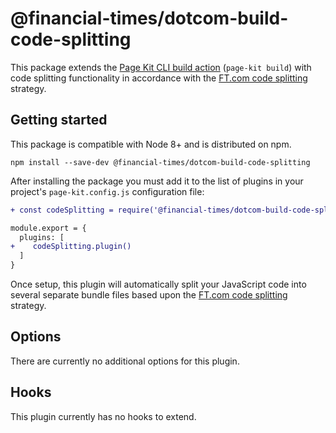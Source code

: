 # @financial-times/dotcom-build-code-splitting

This package extends the [Page Kit CLI build action][cli] (`page-kit build`) with code splitting functionality in accordance with the [FT.com code splitting] strategy.

[cli]: https://github.com/Financial-Times/anvil/tree/master/packages/dotcom-page-kit-cli#build
[FT.com code splitting]: ../../docs/design-decisions/code-splitting-strategy.md


## Getting started

This package is compatible with Node 8+ and is distributed on npm.

```
npm install --save-dev @financial-times/dotcom-build-code-splitting
```

After installing the package you must add it to the list of plugins in your project's `page-kit.config.js` configuration file:

```diff
+ const codeSplitting = require('@financial-times/dotcom-build-code-splitting')

module.export = {
  plugins: [
+    codeSplitting.plugin()
  ]
}
```

Once setup, this plugin will automatically split your JavaScript code into several separate bundle files based upon the [FT.com code splitting] strategy.


## Options

There are currently no additional options for this plugin.


## Hooks

This plugin currently has no hooks to extend.
